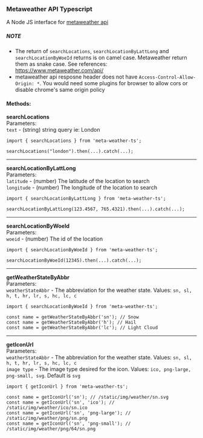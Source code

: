 ### Metaweather API Typescript

A Node JS interface for [metaweather api]([https://www.metaweather.com/api/)

##### NOTE
- The return of `searchLocations`, `searchLocationByLattLong` and `searchLocationByWoeId` returns is on camel case.
Metaweather return them as snake case.
See references: https://www.metaweather.com/api/
- metaweather api resposne header does not have `Access-Control-Allow-Origin: *`. You would need some plugins for browser to allow cors or disable chrome's same origin policy


#### Methods:
**searchLocations**  
Parameters:  
`text` - (string) string query ie: London

````
import { searchLocations } from 'meta-weather-ts';
 
searchLocations("london").then(...).catch(...);

 ````   
 ---
**searchLocationByLattLong**    
Parameters:  
`latitude` - (number) The latitude of the location to search  
`longitude` - (number) The longitude of the location to search
 
 ````
import { searchLocationByLattLong } from 'meta-weather-ts';
 
searchLocationByLattLong(123.4567, 765.4321).then(...).catch(...);

 ````
 
 ---
 
**searchLocationByWoeId**  
Parameters:  
`woeid` - (number) The id of the location

````
import { searchLocationByWoeId } from 'meta-weather-ts';
 
searchLocationByWoeId(12345).then(...).catch(...);

 ````
 
 ---

**getWeatherStateByAbbr**    
Parameters:  
`weatherStateAbbr` - The abbreviation for the weather state. Values: `sn, sl, h, t, hr, lr, s, hc, lc, c`
````
import { searchLocationByWoeId } from 'meta-weather-ts';
 
const name = getWeatherStateByAbbr('sn'); // Snow
const name = getWeatherStateByAbbr('h'); // Hail
const name = getWeatherStateByAbbr('lc'); // Light Cloud

 ````

---

**getIconUrl**    
Parameters:  
`weatherStateAbbr` - The abbreviation for the weather state. Values: `sn, sl, h, t, hr, lr, s, hc, lc, c`  
`image type` - The image type desired for the icon. Values: `ico, png-large, png-small, svg`. Default is `svg`
````
import { getIconUrl } from 'meta-weather-ts';
 
const name = getIconUrl('sn'); // /static/img/weather/sn.svg
const name = getIconUrl('sn', 'ico'); // /static/img/weather/ico/sn.ico
const name = getIconUrl('sn', 'png-large'); // /static/img/weather/png/sn.png
const name = getIconUrl('sn', 'png-small'); // /static/img/weather/png/64/sn.png

 ````